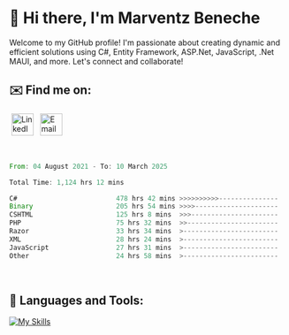 # 👋 Hi there, I'm Marventz Beneche

Welcome to my GitHub profile! I'm passionate about creating dynamic and efficient solutions using C#, Entity Framework, ASP.Net, JavaScript, .Net MAUI, and more. Let's connect and collaborate!

## ✉️ Find me on:
 <a href="https://linkedin.com/in/benechem" target="_blank" rel="noopener noreferrer"> <img src="https://icons.iconarchive.com/icons/limav/flat-gradient-social/512/Linkedin-icon.png" alt="LinkedIn" height="40" style="vertical-align:top; margin:4px"></a>
 <a href="mailto:info@benechem.co"> <img src="https://icons.iconarchive.com/icons/dtafalonso/android-lollipop/512/Gmail-icon.png" alt="Email" height="40" style="vertical-align:top; margin:4px"></a>
</p>

<br/>
<!--START_SECTION:waka-->

```rust
From: 04 August 2021 - To: 10 March 2025

Total Time: 1,124 hrs 12 mins

C#                         478 hrs 42 mins >>>>>>>>>>---------------   41.66 %
Binary                     205 hrs 54 mins >>>>---------------------   17.92 %
CSHTML                     125 hrs 8 mins  >>>----------------------   10.89 %
PHP                        75 hrs 32 mins  >>-----------------------   06.57 %
Razor                      33 hrs 34 mins  >------------------------   02.92 %
XML                        28 hrs 24 mins  >------------------------   02.47 %
JavaScript                 27 hrs 31 mins  >------------------------   02.40 %
Other                      24 hrs 58 mins  >------------------------   02.17 %
```

<!--END_SECTION:waka-->
<br />

## 🧰 Languages and Tools:

[![My Skills](https://skillicons.dev/icons?i=js,html,css,cs,java,php,mysql,dotnet,bootstrap,visualstudio,vscode,androidstudio,azure,xd,wordpress,raspberrypi)](https://skillicons.dev)
<br />

